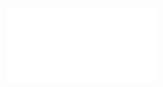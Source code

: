 ![Partitions](../../../../Attachments/2.%20Mathematics/4.%20Discrete%20mathematics/Order%20theory/Key%20concepts/Partitions.pdf)
